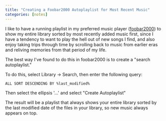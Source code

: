 ```yaml
---
title: "Creating a Foobar2000 Autoplaylist for Most Recent Music"
categories: [notes]
---
```


I like to have a running playlist in my preferred music player
([foobar2000](https://www.foobar2000.org/)) to show my entire library sorted
by most recently added music first, since I have a tendency to want to play
the hell out of new songs I find, and also enjoy taking trips through time by
scrolling back to music from earlier eras and reliving memories from that
period of my life.

The best way I've found to do this in foobar2000 is to create a "search
autoplaylist."

To do this, select Library -> Search, then enter the following query:

```
ALL SORT DESCENDING BY %last_modified%
```

Then select the ellipsis '...' and select "Create Autoplaylist"

The result will be a playlist that always shows your entire library sorted by
the last modified date of the files in your library, so new music always
appears on top.
